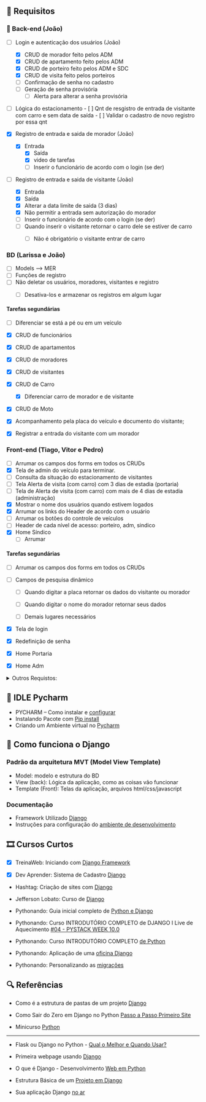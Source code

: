 ## 📢 Requisitos


### 🚨 Back-end (João)
- [ ]  Login e autenticação dos usuários (João)
      - [X] CRUD de morador feito pelos ADM
      - [X] CRUD de apartamento feito pelos ADM
      - [X] CRUD de porteiro feito pelos ADM e SDC
      - [X] CRUD de visita feito pelos porteiros
      - [ ] Confirmação de senha no cadastro
      - [ ] Geração de senha provisória
        - [ ] Alerta para alterar a senha provisória

- [ ] Lógica do estacionamento
      - [ ] Qnt de resgistro de entrada de visitante com carro e sem data de saída
      - [ ] Validar o cadastro de novo registro por essa qnt

- [X]  Registro de entrada e saida de morador (João)
      - [X] Entrada
        - [X] Saída
        - [X] video de tarefas
        - [ ] Inserir o funcionário de acordo com o login (se der)

- [ ]  Registro de entrada e saida de visitante (João)
      - [X] Entrada
      - [X] Saída
      - [X] Alterar a data limite de saida (3 dias)
      - [X] Não permitir a entrada sem autorização do morador
      - [ ] Inserir o funcionário de acordo com o login (se der)
      - [ ] Quando inserir o visitante retornar o carro dele se estiver de carro
        - [ ] Não é obrigatório o visitante entrar de carro


### BD (Larissa e João)
- [ ]  Models --> MER
- [ ]  Funções de registro
- [ ]  Não deletar os usuários, moradores, visitantes e registro
   - [ ] Desativa-los e armazenar os registros em algum lugar


#### Tarefas segundárias
  - [ ] Diferenciar se está a pé ou em um veículo



- [X]  CRUD de funcionários
- [X]  CRUD de apartamentos
- [X]  CRUD de moradores 
- [X]  CRUD de visitantes
- [X]  CRUD de Carro
   - [X] Diferenciar carro de morador e de visitante
- [X]  CRUD de Moto
- [X]  Acompanhamento pela placa do veículo e documento do visitante;
- [X]  Registrar a entrada do visitante com um morador

### Front-end  (Tiago, Vitor e Pedro)
   - [ ]  Arrumar os campos dos forms em todos os CRUDs 
   - [X]  Tela de admin do veículo para terminar.
   - [ ]  Consulta da situação do estacionamento de visitantes
   - [ ]  Tela Alerta de visita (com carro) com 3 dias de estadia (portaria)
   - [ ]  Tela de Alerta de visita (com carro) com mais de 4 dias de estadia (administração)
   - [X]  Mostrar o nome dos usuários quando estivem logados
   - [X]  Arrumar os links do Header de acordo com o usuário
   - [ ]  Arrumar os botões do controle de veículos
   - [ ]  Header de cada nível de acesso: porteiro, adm, sindico	
   - [X]  Home Síndico
      - [ ] Arrumar

#### Tarefas segundárias
   - [ ]  Arrumar os campos dos forms em todos os CRUDs 
   - [ ]  Campos de pesquisa dinâmico
        - [ ]  Quando digitar a placa retornar os dados do visitante ou morador
        - [ ]  Quando digitar o nome do morador retornar seus dados
        - [ ]  Demais lugares necessários
   

   - [X]  Tela de login
   - [X]  Redefinição de senha
   - [X]  Home Portaria
   - [X]  Home Adm
   


<details>

<summary> Outros Requistos: </summary>

- Nobreak para os computadores
  
- Requisitos funcionais e não funcionais: o que são, [diferenças e eXemplos](https://querobolsa.com.br/revista/requisitos-funcionais-e-nao-funcionais)

- Requisitos Funcionais e Requisitos Não Funcionais do [Surpreendente ChatGPT](https://giganteconsultoria.com.br/2023/04/09/requisitos-funcionais-e-requisitos-nao-funcionais-do-surpreendente-chatgpt/)


 Requisitos de Produto Final (não oficial)

- Tempo de consulta de cadastro menor ou igual a 10 segundos
- Segurança logout do sistema a cada saída, troca de plantão (a cada 12h), troca de funcionário
- Dificuldade de uso do sistema: nível médio
- Limite de 3 tentativas para inserção da senha

</details>

## 📝 IDLE Pycharm

- PYCHARM – Como instalar e [configurar](https://www.hashtagtreinamentos.com/pycharm-python?gad_source=1&gclid=CjwKCAjw5v2wBhBrEiwAXDDoJfM3oHcCfQ7RzryHcNdJ0cbHfaMopiIaosGDTPNCWg8fv_nKHlYiPBoCSdwQAvD_BwE)
- Instalando Pacote com [Pip install](https://www.treinaweb.com.br/blog/como-instalar-um-pacote-com-pip-e-utiliza-lo-em-seu-projeto)
-  Criando um Ambiente virtual no [Pycharm](https://www.youtube.com/watch?v=n_yRhe37Yt4)

## 📒 Como funciona o Django
### Padrão da arquitetura MVT (Model View Template)

- Model: modelo e estrutura do BD
- View (back): Lógica da aplicação, como as coisas vão funcionar
- Template (Front): Telas da aplicação, arquivos html/css/javascript

### Documentação
- Framework Utilizado [Django](https://www.djangoproject.com)
- Instruções para configuração do [ambiente de desenvolvimento](https://github.com/treinaweb/treinaweb-youtube-introducao-ao-django/tree/main)


## 🎞️ Cursos Curtos

- [X] TreinaWeb: Iniciando com [Django Framework](https://www.youtube.com/watch?v=rwSHQqQWGnI&list=PLZ5WLsqE1WPGPA0Z0H1XB8P6UwgTHOSaf)

- [X] Dev Aprender: Sistema de Cadastro [Django](https://www.youtube.com/watch?v=-m5ywU8SW9E)

- Hashtag: Criação de sites com [Django](https://pages.hashtagtreinamentos.com/serie-criacaosites-django-python?blog=1n4033rer&video=3dep762tr)

- Jefferson Lobato: Curso de [Django](https://www.youtube.com/watch?v=ZNFVFTqaL60&list=PLLVddSbilcumgeyk0z6ko5U_FYPfbRO2C)

- Pythonando: Guia inicial completo de [Python e Django](https://www.youtube.com/watch?v=YW113aC8TII)

- Pythonando: Curso INTRODUTÓRIO COMPLETO de DJANGO I Live de Aquecimento [#04 - PYSTACK WEEK 10.0](https://www.youtube.com/watch?v=w5So_Ih7r9M&list=TLPQMjEwNDIwMjSAOgkjVR5oOQ&indeX=5)

- Pythonando: Curso INTRODUTÓRIO COMPLETO [de Python](https://www.youtube.com/watch?v=y8l_fbmJbqY&list=TLPQMjEwNDIwMjSAOgkjVR5oOQ&indeX=6&pp=gAQBiAQB)
	
- Pythonando: Aplicação de uma [oficina Django](https://www.youtube.com/watch?v=pNlHlhWDpV0&list=TLPQMjEwNDIwMjSAOgkjVR5oOQ&indeX=7&pp=gAQBiAQB)

- Pythonando: Personalizando as [migrações](https://www.youtube.com/watch?v=reAwhiFo4XM)


## 🔍 Referências

- Como é a estrutura de pastas de um projeto [Django](https://www.youtube.com/watch?v=PHZjZODh9gU)

- Como Sair do Zero em Django no Python [Passo a Passo Primeiro Site](https://www.youtube.com/watch?v=DNGI5aD9MJs)

- Minicurso [Python](https://pages.hashtagtreinamentos.com/minicurso-python-automacao-obrigado?blog=1n4033rer&video=3dep762tr)

-------------------------------------
- Flask ou Django no Python - [Qual o Melhor e Quando Usar?](https://www.youtube.com/watch?v=Bf12XA4PP_k)

- Primeira webpage usando [Django](https://www.youtube.com/watch?v=ao8pCrRqKOs)

- O que é Django - Desenvolvimento [Web em Python](https://www.youtube.com/watch?v=1SgIkOczqFY&list=TLPQMTcwNDIwMjS4sHECBwSLVA&indeX=2)

- Estrutura Básica de um [Projeto em Django](https://www.youtube.com/watch?v=-nTJz0dA7As)

- Sua aplicação Django [no ar](https://www.youtube.com/watch?v=ZBstiRvHX7w)
